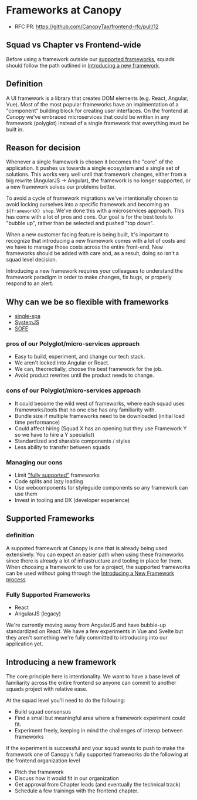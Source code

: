 # Frameworks at Canopy
- RFC PR: https://github.com/CanopyTax/frontend-rfc/pull/12

## Squad vs Chapter vs Frontend-wide
Before using a framework outside our [supported frameworks](#supported-frameworks), squads should follow the path outlined 
in [Introducing a new framework](#introducing-a-new-framework).

## Definition
A UI framework is a library that creates DOM elements (e.g. React, Angular, Vue). Most of the most popular frameworks have an
implmentation of a "component" building block for creating user interfaces. On the frontend at Canopy we've embraced 
microservices that could be written in any framework (polyglot) instead of a single framework that everything must be built in.

## Reason for decision
Whenever a single framework is chosen it becomes the "core" of the application. It pushes us towards a single ecosystem and 
a single set of solutions. This works very well until that framework changes, either from a big rewrite (AngularJS -> Angular), 
the framework is no longer supported, or a new framework solves our problems better.

To avoid a cycle of framework migrations we've intentionally chosen to avoid locking ourselves into a specific framework and 
becoming an `${frameworkX} shop`. We've done this with a microservices approach. This has come with a lot of pros and cons. 
Our goal is for the best tools to "bubble up", rather than be selected and pushed "top down".

When a new customer facing feature is being built, it's important to recognize that introducing a new framework comes with a 
lot of costs and we have to manage those costs across the entire front-end. New frameworks should be added with care and, as a 
result, doing so isn't a squad level decision.

Introducing a new framework requires your colleagues to understand the framework paradigm in order to make changes, fix bugs, or properly 
respond to an alert.

## Why can we be so flexible with frameworks
- [single-spa](https://github.com/CanopyTax/single-spa)
- [SystemJS](https://github.com/systemjs/systemjs)
- [SOFE](https://github.com/CanopyTax/sofe)

### pros of our Polyglot/micro-services approach
- Easy to build, experiment, and change our tech stack.
- We aren't locked into Angular or React.
- We can, theorectially, choose the best framework for the job.
- Avoid product rewrites until the product needs to change.

### cons of our Polyglot/micro-services approach
- It could become the wild west of frameworks, where each squad uses frameworks/tools that no one else has any familiarity with.
- Bundle size if multiple frameworks need to be downloaded (initial load time performance)
- Could affect hiring (Squad X has an opening but they use Framework Y so we have to hire a Y specialist)
- Standardized and sharable components / styles
- Less ability to transfer between squads

### Managing our cons
- Limit ["fully supported"](supported-frameworks) frameworks
- Code splits and lazy loading
- Use webcomponents for styleguide components so any framework can use them
- Invest in tooling and DX (developer experience)

## Supported Frameworks
### definition
A suppoted framework at Canopy is one that is already being used extensively. You can expect an easier path when using these 
frameworks since there is already a lot of infrastructure and tooling in place for them. When choosing a framework to use 
for a project, the supported frameworks can be used without going through the [Introducing a New Framework process](#introducing-a-new-framework)
### Fully Supported Frameworks
- React
- AngularJS (legacy)

We're currently moving away from AngularJS and have bubble-up standardized on React. We have a few experiments in Vue and 
Svelte but they aren't something we're fully committed to introducing into our application yet.

## Introducing a new framework
The core principle here is intentionality. We want to have a base level of familiarity across the entire frontend so anyone 
can commit to another squads project with relative ease.

At the squad level you'll need to do the following:
- Build squad consensus
- Find a small but meaningful area where a framework experiment could fit.
- Experiment freely, keeping in mind the challenges of interop between frameworks

If the experiment is successful and your squad wants to push to make the framework one of Canopy's fully supported frameworks 
do the following at the frontend organization level
- Pitch the framework
- Discuss how it would fit in our organization
- Get approval from Chapter leads (and eventually the technical track)
- Schedule a few trainings with the frontend chapter.
